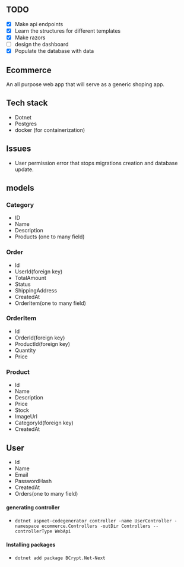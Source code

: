 ## TODO
- [X] Make api endpoints
- [x] Learn the structures for different templates
- [x] Make razors
- [ ] design the dashboard
- [x] Populate the database with data
## Ecommerce
An all purpose web app that will serve as a generic shoping app.

## Tech stack
- Dotnet
- Postgres
- docker (for containerization)

## Issues
- User permission error that stops migrations creation and database update.


## models
### Category
- ID
- Name
- Description
- Products (one to many field)

### Order
- Id
- UserId(foreign key)
- TotalAmount
- Status
- ShippingAddress
- CreatedAt
- OrderItem(one to many field)

### OrderItem
- Id
- OrderId(foreign key)
- ProductId(foreign key)
- Quantity
- Price

### Product
- Id
- Name
- Description
- Price
- Stock
- ImageUrl
- CategoryId(foreign key)
- CreatedAt

## User
- Id
- Name
- Email
- PasswordHash
- CreatedAt
- Orders(one to many field)


#### generating controller
- `dotnet aspnet-codegenerator controller -name UserController -namespace ecommerce.Controllers -outDir Controllers --controllerType WebApi`

#### Installing packages
- `dotnet add package BCrypt.Net-Next`
